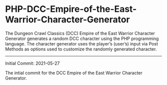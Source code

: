 # PHP-DCC-Empire-of-the-East-Warrior-Character-Generator
The Dungeon Crawl Classics (DCC) Empire of the East Warrior Character Generator generates a random DCC character using the PHP programming language. The character generator uses the player’s (user’s) input via Post Methods as options used to customize the randomly generated character.

-------------------

Initial Commit: 2021-05-27

The intial commit for the DCC Empire of the East Warrior Character Generator.
